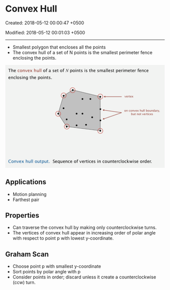 # Convex Hull

Created: 2018-05-12 00:00:47 +0500

Modified: 2018-05-12 00:01:03 +0500

---

- Smallest polygon that encloses all the points
- The convex hull of a set of N points is the smallest perimeter fence enclosing the points.

![image](media/Convex-Hull-image1.png)

## Applications

- Motion planning
- Farthest pair

## Properties

- Can traverse the convex hull by making only counterclockwise turns.
- The vertices of convex hull appear in increasing order of polar angle with respect to point p with lowest y-coordinate.

## Graham Scan

- Choose point p with smallest y-coordinate
- Sort points by polar angle with p
- Consider points in order; discard unless it create a counterclockwise (ccw) turn.
